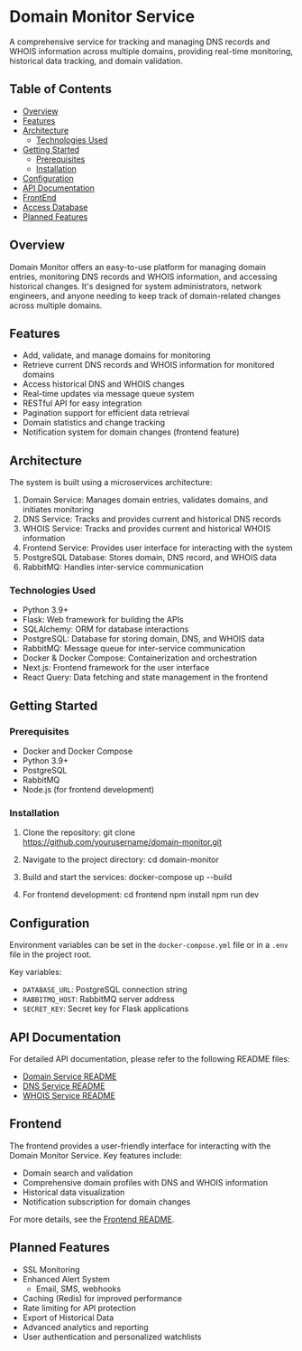 # Domain Monitor Service

A comprehensive service for tracking and managing DNS records and WHOIS information across multiple domains, providing real-time monitoring, historical data tracking, and domain validation.

## Table of Contents
- [Overview](#overview)
- [Features](#features)
- [Architecture](#architecture)
  - [Technologies Used](#technologies-used)
- [Getting Started](#getting-started)
  - [Prerequisites](#prerequisites)
  - [Installation](#installation)
- [Configuration](#configuration)
- [API Documentation](#api-documentation)
- [FrontEnd](#frontend)
- [Access Database](#access-database)
- [Planned Features](#planned-features)

## Overview

Domain Monitor offers an easy-to-use platform for managing domain entries, monitoring DNS records and WHOIS information, and accessing historical changes. It's designed for system administrators, network engineers, and anyone needing to keep track of domain-related changes across multiple domains.

## Features

- Add, validate, and manage domains for monitoring
- Retrieve current DNS records and WHOIS information for monitored domains
- Access historical DNS and WHOIS changes
- Real-time updates via message queue system
- RESTful API for easy integration
- Pagination support for efficient data retrieval
- Domain statistics and change tracking
- Notification system for domain changes (frontend feature)

## Architecture

The system is built using a microservices architecture:

1. Domain Service: Manages domain entries, validates domains, and initiates monitoring
2. DNS Service: Tracks and provides current and historical DNS records
3. WHOIS Service: Tracks and provides current and historical WHOIS information
4. Frontend Service: Provides user interface for interacting with the system
5. PostgreSQL Database: Stores domain, DNS record, and WHOIS data
6. RabbitMQ: Handles inter-service communication

### Technologies Used

- Python 3.9+
- Flask: Web framework for building the APIs
- SQLAlchemy: ORM for database interactions
- PostgreSQL: Database for storing domain, DNS, and WHOIS data
- RabbitMQ: Message queue for inter-service communication
- Docker & Docker Compose: Containerization and orchestration
- Next.js: Frontend framework for the user interface
- React Query: Data fetching and state management in the frontend

## Getting Started

### Prerequisites

- Docker and Docker Compose
- Python 3.9+
- PostgreSQL
- RabbitMQ
- Node.js (for frontend development)

### Installation

1. Clone the repository:
   git clone https://github.com/yourusername/domain-monitor.git

2. Navigate to the project directory:
   cd domain-monitor

3. Build and start the services:
   docker-compose up --build

4. For frontend development:
   cd frontend
   npm install
   npm run dev

## Configuration

Environment variables can be set in the `docker-compose.yml` file or in a `.env` file in the project root.

Key variables:
- `DATABASE_URL`: PostgreSQL connection string
- `RABBITMQ_HOST`: RabbitMQ server address
- `SECRET_KEY`: Secret key for Flask applications

## API Documentation

For detailed API documentation, please refer to the following README files:

- [Domain Service README](./backend/domain-service/README.md)
- [DNS Service README](./backend/dns-service/README.md)
- [WHOIS Service README](./backend/whois-service/README.md)

## Frontend

The frontend provides a user-friendly interface for interacting with the Domain Monitor Service. Key features include:

- Domain search and validation
- Comprehensive domain profiles with DNS and WHOIS information
- Historical data visualization
- Notification subscription for domain changes

For more details, see the [Frontend README](./frontend/README.md).

## Planned Features
- SSL Monitoring
- Enhanced Alert System
  - Email, SMS, webhooks
- Caching (Redis) for improved performance
- Rate limiting for API protection
- Export of Historical Data
- Advanced analytics and reporting
- User authentication and personalized watchlists